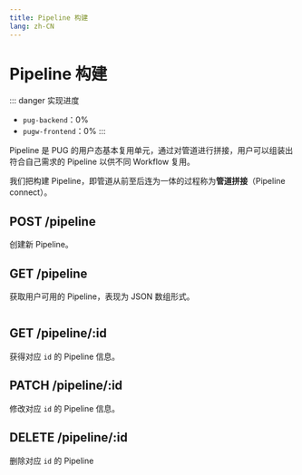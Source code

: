 ```yaml
---
title: Pipeline 构建
lang: zh-CN
---
```


# Pipeline 构建

::: danger 实现进度
- `pug-backend`：0%
- `pugw-frontend`：0%
:::

Pipeline 是 PUG 的用户态基本复用单元，通过对管道进行拼接，用户可以组装出符合自己需求的 Pipeline 以供不同 Workflow 复用。

我们把构建 Pipeline，即管道从前至后连为一体的过程称为**管道拼接**（Pipeline connect）。

## POST /pipeline

创建新 Pipeline。

## GET /pipeline

获取用户可用的 Pipeline，表现为 JSON 数组形式。

```json
```

## GET /pipeline/:id

获得对应 `id` 的 Pipeline 信息。

## PATCH /pipeline/:id

修改对应 `id` 的 Pipeline 信息。

## DELETE /pipeline/:id

删除对应 `id` 的 Pipeline
